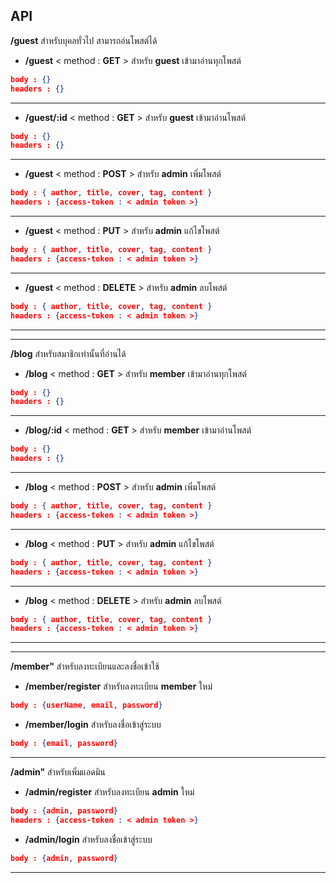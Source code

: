 ## API

**/guest** สำหรับบุคลทั่วไป สามารถอ่นโพสต์ได้
- **/guest** < method : **GET** > 
สำหรับ **guest** เข้ามาอ่านทุกโพสต์ 
```json
body : {}
headers : {}
```
---

- **/guest/:id** < method : **GET** > 
สำหรับ **guest** เข้ามาอ่านโพสต์ 
```json
body : {}
headers : {}
```
---

- **/guest** < method : **POST** >
สำหรับ **admin** เพิ่มโพสต์ 
```json
body : { author, title, cover, tag, content }
headers : {access-token : < admin token >}
```
---

- **/guest** < method : **PUT** >
สำหรับ **admin** แก้ไขโพสต์
```json
body : { author, title, cover, tag, content }
headers : {access-token : < admin token >}
```
---

- **/guest** < method : **DELETE** >
สำหรับ **admin** ลบโพสต์
```json
body : { author, title, cover, tag, content }
headers : {access-token : < admin token >}
```
---
---

**/blog** สำหรับสมาชิกเท่านั้นที่อ่านได้
- **/blog** < method : **GET** > 
สำหรับ **member** เข้ามาอ่านทุกโพสต์ 
```json
body : {}
headers : {}
```
---

- **/blog/:id** < method : **GET** > 
สำหรับ **member** เข้ามาอ่านโพสต์ 
```json
body : {}
headers : {}
```
---

- **/blog** < method : **POST** >
สำหรับ **admin** เพิ่มโพสต์ 
```json
body : { author, title, cover, tag, content }
headers : {access-token : < admin token >}
```
---

- **/blog** < method : **PUT** >
สำหรับ **admin** แก้ไขโพสต์
```json
body : { author, title, cover, tag, content }
headers : {access-token : < admin token >}
```
---

- **/blog** < method : **DELETE** >
สำหรับ **admin** ลบโพสต์
```json
body : { author, title, cover, tag, content }
headers : {access-token : < admin token >}
```
---
---

**/member"** สำหรับลงทะเบียนและลงชื่อเข้าใช้
- **/member/register** 
สำหรับลงทะเบียน **member** ใหม่
```json
body : {userName, email, password}
```
- **/member/login** 
สำหรับลงชื่อเข้าสู่ระบบ
```json
body : {email, password}
```
 ---

**/admin"** สำหรับเพิ่มแอดมิน
- **/admin/register** 
สำหรับลงทะเบียน **admin** ใหม่
```json
body : {admin, password}
headers : {access-token : < admin token >}
```
- **/admin/login** 
สำหรับลงชื่อเข้าสู่ระบบ
```json
body : {admin, password}
```
---
